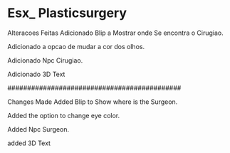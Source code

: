 # Esx_ Plasticsurgery

Alteracoes Feitas Adicionado Blip a Mostrar onde Se encontra o Cirugiao.

Adicionado a opcao de mudar a cor dos olhos.

Adicionado Npc Cirugiao.

Adicionado 3D Text

############################################

Changes Made Added Blip to Show where is the Surgeon.

Added the option to change eye color.

Added Npc Surgeon.

added 3D Text
